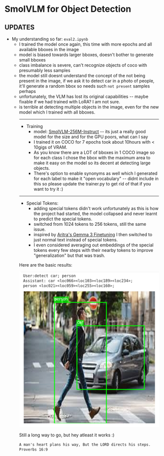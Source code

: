 # SmolVLM for Object Detection

## UPDATES


- My understanding so far: `eval2.ipynb`
    - I trained the model once again, this time with more epochs and all available bboxes in the image
    - model is biased towards larger bboxes, doesn't bother to generate small bboxes
    - class imbalance is severe, can't recognize objects of coco with presumably less samples
    - the model still doesnt understand the concept of the <object> not being present in the image, if we ask it to detect car in a photo of people, it'll generate a random bbox so needs such `not present` samples perhaps
    - unfortunately, the VLM has lost its original capabilities -- maybe fixable if we had trained with LoRA? I am not sure.
    - is terrible at detecting multiple objects in the image, even for the new model which I trained with all bboxes.

---


- Training
    - model: [SmolVLM-256M-Instruct](https://huggingface.co/HuggingFaceTB/SmolVLM-256M-Instruct) -- its just a really good model for the size and for the GPU poors, what can I say
    - I trained it on COCO for 7 epochs took about 10hours with < 10gigs of VRAM.
    - As you know there are a LOT of bboxes in 1 COCO image so for each class I chose the bbox with the maximum area to make it easy on the model so its decent at detecting large objects.
    - There's option to enable synonyms as well which I generated for each label to make it "open vocabulary" -- didnt include in this so please update the trainer.py to get rid of that if you want to try it :)

---

- Special Tokens:
    - adding special tokens didn't work unfortunately as this is how the project had started, the model collapsed and never learnt to predict the special tokens.
    - switched from 1024 tokens to 256 tokens, still the same issue.
    - inspired by [Aritra's Gemma 3 Finetuning](https://x.com/ariG23498/status/1922606702462894531) I then switched to just normal text instead of special tokens.
    - I even considered averaging out embeddings of the special <locXXX> tokens every few steps with their nearby <locXXX> tokens to improve "generalization" but that was trash.

Here are the basic results:

![outputs](./outputs.png)


Still a long way to go, but hey atleast it works :)


```
A man's heart plans his way, But the LORD directs his steps. Proverbs 16:9
```
